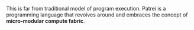 This is far from traditional model of program execution. Patrei is a programming language that revolves around and embraces the concept of **micro-modular compute fabric**.
